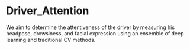 # Driver_Attention
We aim to determine the attentiveness of the driver by measuring his headpose, drowsiness, and facial expression using an ensemble of deep learning and traditional CV methods.
